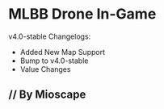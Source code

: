 # MLBB Drone In-Game
v4.0-stable Changelogs:
- Added New Map Support
- Bump to v4.0-stable
- Value Changes

## // By Mioscape
